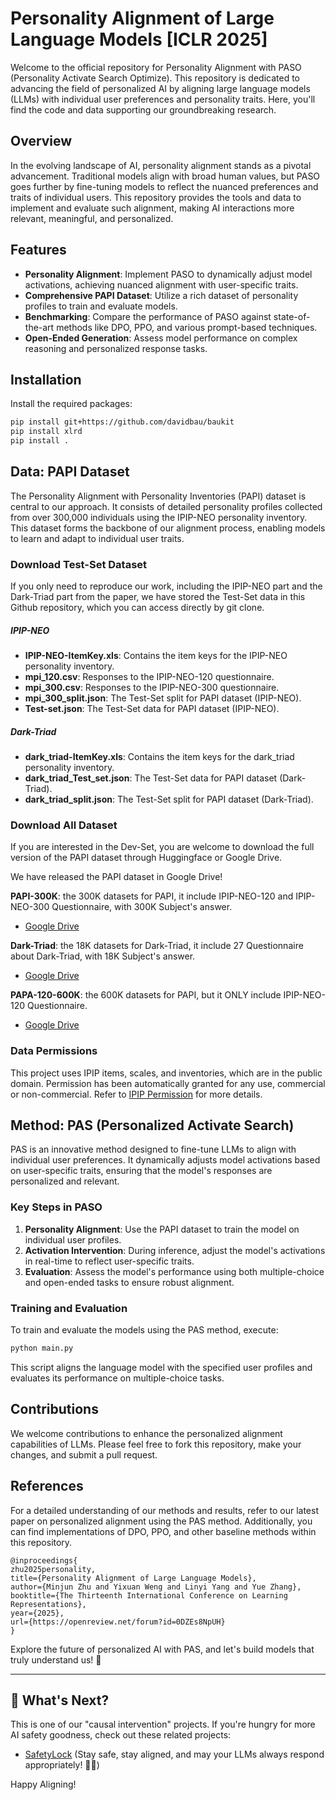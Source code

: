 
# Personality Alignment of Large Language Models [ICLR 2025]

Welcome to the official repository for Personality Alignment with PASO (Personality Activate Search Optimize). This repository is dedicated to advancing the field of personalized AI by aligning large language models (LLMs) with individual user preferences and personality traits. Here, you'll find the code and data supporting our groundbreaking research.

## Overview

In the evolving landscape of AI, personality alignment stands as a pivotal advancement. Traditional models align with broad human values, but PASO goes further by fine-tuning models to reflect the nuanced preferences and traits of individual users. This repository provides the tools and data to implement and evaluate such alignment, making AI interactions more relevant, meaningful, and personalized.

## Features

- **Personality Alignment**: Implement PASO to dynamically adjust model activations, achieving nuanced alignment with user-specific traits.
- **Comprehensive PAPI Dataset**: Utilize a rich dataset of personality profiles to train and evaluate models.
- **Benchmarking**: Compare the performance of PASO against state-of-the-art methods like DPO, PPO, and various prompt-based techniques.
- **Open-Ended Generation**: Assess model performance on complex reasoning and personalized response tasks.

## Installation


Install the required packages:

```bash
pip install git+https://github.com/davidbau/baukit
pip install xlrd
pip install .
```

## Data: PAPI Dataset

The Personality Alignment with Personality Inventories (PAPI) dataset is central to our approach. It consists of detailed personality profiles collected from over 300,000 individuals using the IPIP-NEO personality inventory. This dataset forms the backbone of our alignment process, enabling models to learn and adapt to individual user traits.

### Download Test-Set Dataset
If you only need to reproduce our work, including the IPIP-NEO part and the Dark-Triad part from the paper, we have stored the Test-Set data in this Github repository, which you can access directly by git clone.

##### IPIP-NEO
- **IPIP-NEO-ItemKey.xls**: Contains the item keys for the IPIP-NEO personality inventory.
- **mpi_120.csv**: Responses to the IPIP-NEO-120 questionnaire.
- **mpi_300.csv**: Responses to the IPIP-NEO-300 questionnaire.
- **mpi_300_split.json**: The Test-Set split for PAPI dataset (IPIP-NEO).
- **Test-set.json**: The Test-Set data for PAPI dataset (IPIP-NEO).

##### Dark-Triad
- **dark_triad-ItemKey.xls**: Contains the item keys for the dark_triad personality inventory.
- **dark_triad_Test_set.json**: The Test-Set data for PAPI dataset (Dark-Triad).
- **dark_triad_split.json**: The Test-Set split for PAPI dataset (Dark-Triad).

  
### Download All Dataset
If you are interested in the Dev-Set, you are welcome to download the full version of the PAPI dataset through Huggingface or Google Drive.

We have released the PAPI dataset in Google Drive! 

**PAPI-300K**: the 300K datasets for PAPI, it include IPIP-NEO-120 and IPIP-NEO-300 Questionnaire, with 300K Subject's answer.
- [Google Drive](https://drive.google.com/file/d/1KRhpTCwSMS47GYnmHwYRPnmxF6FOGYTf/view?usp=sharing)

**Dark-Triad**: the 18K datasets for Dark-Triad, it include 27 Questionnaire about Dark-Triad, with 18K Subject's answer.
- [Google Drive](https://drive.google.com/file/d/1TTjbHDg5BvPRHJStBx_xf7f0aHXbaOIM/view?usp=drive_link)


**PAPA-120-600K**: the 600K datasets for PAPI, but it ONLY include IPIP-NEO-120 Questionnaire. 
- [Google Drive](https://drive.google.com/file/d/1V0JkJL3KMn6ZpOqOFVkfbLZD1HqQJgS5/view?usp=drive_link)



### Data Permissions

This project uses IPIP items, scales, and inventories, which are in the public domain. Permission has been automatically granted for any use, commercial or non-commercial. Refer to [IPIP Permission](./IPIP_Permission.pdf) for more details.



## Method: PAS (Personalized Activate Search)

PAS is an innovative method designed to fine-tune LLMs to align with individual user preferences. It dynamically adjusts model activations based on user-specific traits, ensuring that the model's responses are personalized and relevant.

### Key Steps in PASO

1. **Personality Alignment**: Use the PAPI dataset to train the model on individual user profiles.
2. **Activation Intervention**: During inference, adjust the model's activations in real-time to reflect user-specific traits.
3. **Evaluation**: Assess the model's performance using both multiple-choice and open-ended tasks to ensure robust alignment.

### Training and Evaluation

To train and evaluate the models using the PAS method, execute:

```bash
python main.py
```

This script aligns the language model with the specified user profiles and evaluates its performance on multiple-choice tasks.


## Contributions

We welcome contributions to enhance the personalized alignment capabilities of LLMs. Please feel free to fork this repository, make your changes, and submit a pull request.

## References

For a detailed understanding of our methods and results, refer to our latest paper on personalized alignment using the PAS method. Additionally, you can find implementations of DPO, PPO, and other baseline methods within this repository.

```
@inproceedings{
zhu2025personality,
title={Personality Alignment of Large Language Models},
author={Minjun Zhu and Yixuan Weng and Linyi Yang and Yue Zhang},
booktitle={The Thirteenth International Conference on Learning Representations},
year={2025},
url={https://openreview.net/forum?id=0DZEs8NpUH}
}
```

Explore the future of personalized AI with PAS, and let's build models that truly understand us! 🚀

---

## 🎉 What's Next?

This is one of our "causal intervention" projects. If you're hungry for more AI safety goodness, check out these related projects:

- [SafetyLock](https://github.com/zhu-minjun/SafetyLock) (Stay safe, stay aligned, and may your LLMs always respond appropriately! 🦜✨)

Happy Aligning!



